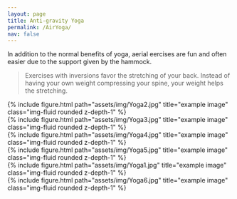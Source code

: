 ```yaml
---
layout: page
title: Anti-gravity Yoga
permalink: /AirYoga/
nav: false
---
```


In addition to the normal benefits of yoga, aerial eercises are fun and often easier due to the support given by the hammock. 

> Exercises with inversions favor the stretching of your back. Instead of having your own weight compressing your spine, your weight helps the stretching.


<div class="row">
    <div class="col-sm mt-3 mt-md-0">
        {% include figure.html path="assets/img/Yoga2.jpg" title="example image" class="img-fluid rounded z-depth-1" %}
    </div>
    <div class="col-sm mt-3 mt-md-0">
        {% include figure.html path="assets/img/Yoga3.jpg" title="example image" class="img-fluid rounded z-depth-1" %}
    </div>
    <div class="col-sm mt-3 mt-md-0">
        {% include figure.html path="assets/img/Yoga4.jpg" title="example image" class="img-fluid rounded z-depth-1" %}
    </div>
    <div class="col-sm mt-3 mt-md-0">
        {% include figure.html path="assets/img/Yoga5.jpg" title="example image" class="img-fluid rounded z-depth-1" %}
    </div>
</div>

<div class="row">
    <div class="col-sm mt-3 mt-md-0">
        {% include figure.html path="assets/img/Yoga1.jpg" title="example image" class="img-fluid rounded z-depth-1" %}
    </div>
    <div class="col-sm mt-3 mt-md-0">
        {% include figure.html path="assets/img/Yoga6.jpg" title="example image" class="img-fluid rounded z-depth-1" %}
    </div>
</div>